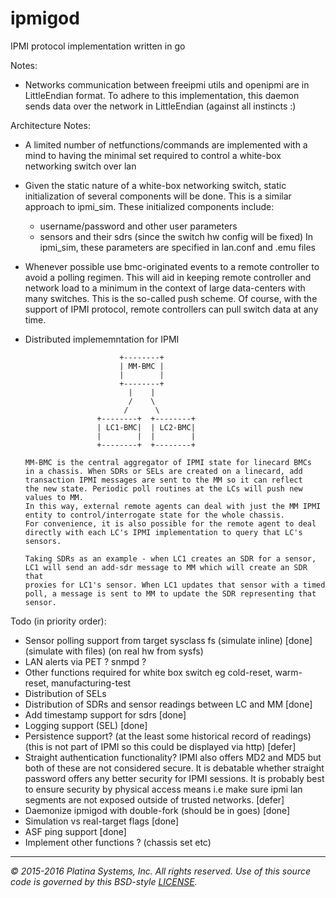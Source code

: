 # ipmigod
IPMI protocol implementation written in go

Notes:
- Networks communication between freeipmi utils and openipmi
  are in LittleEndian format. To adhere to this implementation,
  this daemon sends data over the network in LittleEndian (against
  all instincts :)

Architecture Notes:

- A limited number of netfunctions/commands are implemented
  with a mind to having the minimal set required to control
  a white-box networking switch over lan
- Given the static nature of a white-box networking switch,
  static initialization of several components will be done.
  This is a similar approach to ipmi_sim. These initialized components
  include:
	- username/password and other user parameters
	- sensors and their sdrs (since the switch hw config will be fixed)
  In ipmi_sim, these parameters are specified in lan.conf and .emu files
- Whenever possible use bmc-originated events to a remote controller
  to avoid a polling regimen. This will aid in keeping remote controller
  and network load to a minimum in the context of large data-centers with 
  many switches. This is the so-called push scheme. Of course, with the 
  support of IPMI protocol, remote controllers can pull switch data at any 
  time.
- Distributed implememntation for IPMI
  
                           +--------+
                           | MM-BMC |
                           |        |
                           +--------+
                             |    |
                             /    \
                            /      \
                      +--------+  +--------+
                      | LC1-BMC|  | LC2-BMC|
                      |        |  |        |
                      +--------+  +--------+

      MM-BMC is the central aggregator of IPMI state for linecard BMCs
      in a chassis. When SDRs or SELs are created on a linecard, add
      transaction IPMI messages are sent to the MM so it can reflect
      the new state. Periodic poll routines at the LCs will push new
      values to MM.
      In this way, external remote agents can deal with just the MM IPMI
      entity to control/interrogate state for the whole chassis.
      For convenience, it is also possible for the remote agent to deal
      directly with each LC's IPMI implementation to query that LC's
      sensors.

      Taking SDRs as an example - when LC1 creates an SDR for a sensor,
      LC1 will send an add-sdr message to MM which will create an SDR that
      proxies for LC1's sensor. When LC1 updates that sensor with a timed
      poll, a message is sent to MM to update the SDR representing that
      sensor.
 
Todo (in priority order):
- Sensor polling support from target sysclass fs
  	 (simulate inline)       [done]
  	 (simulate with files)
	 (on real hw from sysfs)
- LAN alerts via PET ? snmpd ?
- Other functions required for white box switch eg cold-reset,
  warm-reset, manufacturing-test
- Distribution of SELs
- Distribution of SDRs and sensor readings between LC and MM [done]
- Add timestamp support for sdrs [done]
- Logging support (SEL) [done]
- Persistence support? (at the least some historical record of readings)
  (this is not part of IPMI so this could be displayed via http) [defer]
- Straight authentication functionality? IPMI also offers MD2 and MD5
  but both of these are not considered secure. It is debatable whether
  straight password offers any better security for IPMI sessions. It
  is probably best to ensure security by physical access means i.e
  make sure ipmi lan segments are not exposed outside of 
  trusted networks. [defer]
- Daemonize ipmigod with double-fork (should be in goes) [done]
- Simulation vs real-target flags [done]
- ASF ping support [done]
- Implement other functions ? (chassis set etc)

---

*&copy; 2015-2016 Platina Systems, Inc. All rights reserved.
Use of this source code is governed by this BSD-style [LICENSE].*

[LICENSE]: ../LICENSE
